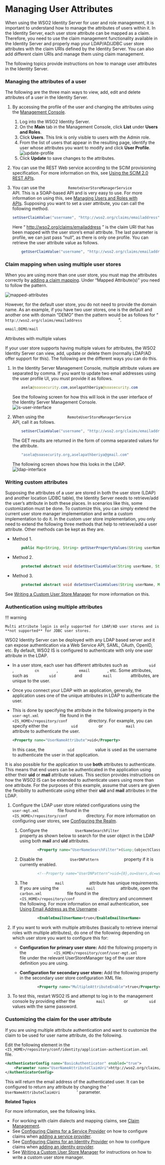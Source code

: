 # Managing User Attributes

When using the WSO2 Identity Server for user and role management, it is
important to understand how to manage the attributes of users within it.
In the Identity Server, each user store attribute can be mapped as a
claim. Therefore, you need to use the claim management functionality
available in the Identity Server and properly map your LDAP/AD/JDBC user
store attributes with the claim URIs defined by the Identity Server. You
can also add different claim URIs and manage them using claim
management.

The following topics provide instructions on how to manage user
attributes in the Identity Server.

### Managing the attributes of a user

The following are the three main ways to view, add, edit and delete
attributes of a user in the Identity Server.

1.  By accessing the profile of the user and changing the attributes
    using the [Management
    Console](../../setup/getting-started-with-the-management-console).
    1.  Log into the WSO2 Identity Server.
    2.  On the **Main** tab in the Management Console, click **List**
        under **Users and Roles**.  
    3.  Click **Users**. This link is only visible to users with the
        Admin role.
    4.  From the list of users that appear in the resulting page,
        identify the user whose attributes you want to modify and click
        **User Profile**.  
        ![update-profile](../../assets/img/using-wso2-identity-server/update-profile.png)
    5.  Click **Update** to save changes to the attributes.
2.  You can use the REST Web service according to the SCIM provisioning
    specification. For more information on this, see [Using the SCIM 2.0
    REST APIs](../../references/using-the-scim-2.0-rest-apis).
3.  You can use the `           RemoteUserStoreManagerService          `
    API. This is a SOAP-based API and is very easy to use. For more
    information on using this, see [Managing Users and Roles with
    APIs](../../references/managing-users-and-roles-with-apis). Supposing you want to
    set a user attribute, you can call the following method.

    ``` java
    setUserClaimValue("username", "http://wso2.org/claims/emailaddress", "asela@soasecurity.org", null)
    ```

    Here “ http://wso2.org/claims/emailaddress ” is the claim URI that
    has been mapped with the user store’s email attribute. The last
    parameter is profile, we can just pass “null”, as there is only one
    profile. You can retrieve the user attribute value as follows.

    ``` java
        getUserClaimValue("username", "http://wso2.org/claims/emailaddress", null)
    ```

### Claim mapping when using multiple user stores

When you are using more than one user store, you must map the attributes
correctly by [adding a claim
mapping](../../using-wso2-identity-server/adding-claim-mapping).
Under “Mapped Attribute(s)” you need to follow the pattern.

![mapped-attributes](../../assets/img/using-wso2-identity-server/mapped-attributes.png)

However, for the default user store, you do not need to provide the
domain name. As an example, if you have two user stores, one is the
default and another one with domain “DEMO” then the pattern would be as
follows for “
`                   http://wso2.org/claims/emailaddress                 `
".

``` java
email;DEMO/mail
```

Attributes with multiple values

If your user store supports having multiple values for attributes, the
WSO2 Identity Server can view, add, update or delete them (normally
LDAP/AD offer support for this). The following are the different ways
you can do this.

1.  In the Identity Server Management Console, multiple attribute values
    are separated by comma. If you want to update two email addresses
    using the user profile UI, you must provide it as follows.

    ``` java
        asela@soasecurity.com,aselapathberiya@soasecurity.com
    ```

    See the following screen for how this will look in the user
    interface of the Identity Server Management Console.  
    ![is-user-interface](../../assets/img/using-wso2-identity-server/is-user-interface.png)

2.  When using the `           RemoteUserStoreManagerService          `
    API, call it as follows.

    ``` java
        setUserClaimValue("username", "http://wso2.org/claims/emailaddress", "asela@soasecurity.org,aselapathberiya@gmail.com", null)
    ```

    The GET results are returned in the form of comma separated values
    for the attribute.

    ``` java
        "asela@soasecurity.org,aselapathberiya@gmail.com"
    ```

    The following screen shows how this looks in the LDAP.  
    ![ldap-interface](../../assets/img/using-wso2-identity-server/ldap-interface.png) 

### Writing custom attributes

Supposing the attributes of a user are stored in both the user store
(LDAP) and another location (JDBC table), the Identity Server needs to
retrieve/add the user’s attribute in both these places. In scenarios
like this, some customization must be done. To customize this, you can
simply extend the current user store manager implementation and write a
custom implementation to do it. In the custom user store implementation,
you only need to extend the following three methods that help to
retrieve/add a user attribute. Other methods can be kept as they are.

-   Method 1.

    ``` java
        public Map<String, String> getUserPropertyValues(String userName, String[] propertyNames, String profileName) throws UserStoreException
    ```

-   Method 2.

    ``` java
        protected abstract void doSetUserClaimValue(String userName, String claimURI, String claimValue, String profileName) throws UserStoreException;
    ```

-   Method 3.

    ``` java
        protected abstract void doSetUserClaimValues(String userName, Map<String, String> claims, String profileName) throws UserStoreException;
    ```

See [Writing a Custom User Store
Manager](../../using-wso2-identity-server/writing-a-custom-user-store-manager) for more information on
this.

### Authentication using multiple attributes

!!! warning
    
    Multi attribute login is only supported for LDAP/AD user stores and is
    **not supported** for JDBC user stores.
    

WSO2 Identity Server can be deployed with any LDAP based server and it
can expose authentication via a Web Service API, SAML, OAuth, OpenID,
etc. By default, WSO2 IS is configured to authenticate with only one
user attribute in the LDAP.

-   In a user store, each user has different attributes such as
    `          uid         `, `          cn         `,
    `          email         `, etc. Some attributes, such as
    `          uid         ` and `          mail         ` attributes,
    are unique to the user.
-   Once you connect your LDAP with an application, generally, the
    application uses one of the unique attributes in LDAP to
    authenticate the user.
-   This is done by specifying the attribute in the following property
    in the `           user-mgt.xml          ` file found in the
    `           <IS_HOME>/repository/conf          ` directory. For
    example, you can specify either the `           uid          ` or
    `           mail          ` attribute to authenticate the user.

    ``` xml
    <Property name="UserNameAttribute">uid</Property>
    ```

    In this case, the `           uid          ` value is used as the
    username to authenticate the user in that application.

It is also possible for the application to use **both** attributes to
authenticate. This means that end users can be authenticated in the
application using either their **uid** or **mail** attribute values.
This section provides instructions on how the WSO2 IS can be extended to
authenticate users using more than one attribute. For the purposes of
this example, assume that users are given the flexibility to
authenticate using either their **uid** and **mail** attributes in the
LDAP.

1.  Configure the LDAP user store related configurations using the
    `          user-mgt.xml         ` file found in the
    `          <IS_HOME>/repository/conf         ` directory. For more
    information on configuring user stores, see [Configuring the
    Realm](../../using-wso2-identity-server/configuring-the-realm).
    1.  Configure the `             UserNameSearchFilter            `
        property as shown below to search for the user object in the
        LDAP using both **mail** and **uid** attributes.

        ``` xml
                <Property name="UserNameSearchFilter">(&amp;(objectClass=person)(|(mail=?)(uid=?)))</Property> 
        ```

    2.  Disable the `             UserDNPattern            ` property if
        it is currently enabled.

        ``` xml
                <!--Property name="UserDNPattern">uid={0},ou=Users,dc=wso2,dc=org</Property-->
        ```

    3.  The `             mail            ` attribute has unique
        requirements. If you are using the
        `             mail            ` attribute, open the
        `             carbon.xml            ` file found in the
        `             <IS_HOME>/repository/conf            ` directory
        and uncomment the following. For more information on email
        authentication, see [Using Email Address as the
        Username](../../using-wso2-identity-server/using-email-address-as-the-username)
        .

        ``` xml
                <EnableEmailUserName>true</EnableEmailUserName>
        ```

2.  If you want to work with multiple attributes (basically to retrieve
    internal roles with multiple attributes), do one of the following
    depending on which user store you want to configure this for:

    -   **Configuration for primary user store:** Add the following
        property in the
        `             <IS_HOME>/repository/conf/user-mgt.xml            `
        file under the relevant UserStoreManager tag of the user store
        definition you are using.

    -   **Configuration for secondary user store:** Add the following
        property in the secondary user store configuration XML file.

        ``` xml
                <Property name="MultipleAttributeEnable">true</Property>
        ```

3.  To test this, restart WSO2 IS and attempt to log in to the
    management console by providing either the `          mail         `
    or `          uid         ` values with the same password.

### Customizing the claim for the user attribute

If you are using multiple attribute authentication and want to customize
the claim to be used for user name attribute, do the following.

Edit the following element in the
`         <IS_HOME>/repository/conf/identity/application-authentication.xml        `
file.

``` xml
<AuthenticatorConfig name="BasicAuthenticator" enabled="true">
    <Parameter name="UserNameAttributeClaimUri">http://wso2.org/claims/emailaddress</Parameter>
</AuthenticatorConfig>
```

This will return the email address of the authenticated user. It can be
configured to return any attribute by changing the '
`         UserNameAttributeClaimUri        ` ' parameter.

**Related Topics**

For more information, see the following links.

-   For working with claim dialects and mapping claims, see [Claim
    Management](../../using-wso2-identity-server/claim-management).
-   See [Configuring Claims for a Service
    Provider](../../using-wso2-identity-server/configuring-claims-for-a-service-provider) on how to
    configure claims when [adding a service
    provider](../../using-wso2-identity-server/adding-and-configuring-a-service-provider).
-   See [Configuring Claims for an Identity
    Provider](../../using-wso2-identity-server/configuring-claims-for-an-identity-provider) on how to
    configure claims when [adding an identity
    provider](../../using-wso2-identity-server/adding-and-configuring-an-identity-provider).
-   See [Writing a Custom User Store
    Manager](../../using-wso2-identity-server/writing-a-custom-user-store-manager) for instructions on
    how to write a custom user store manager.
